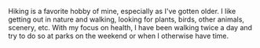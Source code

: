 Hiking is a favorite hobby of mine, especially as I've gotten older.  I like getting out in nature and walking, looking for plants, birds, other animals, scenery, etc.  With my focus on health, I have been walking twice a day and try to do so at parks on the weekend or when I otherwise have time.
